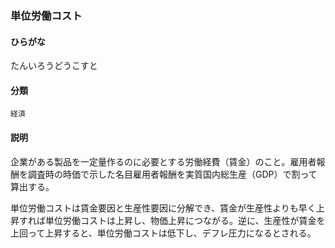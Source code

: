 <div style="display:none;">

## [あ行](securities-terms?id=あ行)
## [か行](securities-terms?id=か行)
## [さ行](securities-terms?id=さ行)
## [た行](securities-terms?id=た行)

</div>

### 単位労働コスト

#### ひらがな

たんいろうどうこすと

#### 分類

`経済`

#### 説明

企業がある製品を一定量作るのに必要とする労働経費（賃金）のこと。雇用者報酬を調査時の時価で示した名目雇用者報酬を実質国内総生産（GDP）で割って算出する。
 
単位労働コストは賃金要因と生産性要因に分解でき、賃金が生産性よりも早く上昇すれば単位労働コストは上昇し、物価上昇につながる。逆に、生産性が賃金を上回って上昇すると、単位労働コストは低下し、デフレ圧力になるとされる。

<div style="display:none;">

## [な行](securities-terms?id=な行)
## [は行](securities-terms?id=は行)
## [ま行](securities-terms?id=ま行)
## [や行](securities-terms?id=や行)
## [ら行](securities-terms?id=ら行)
## [わ行](securities-terms?id=わ行)
## [英数字・記号](securities-terms?id=英数字・記号)

</div>

